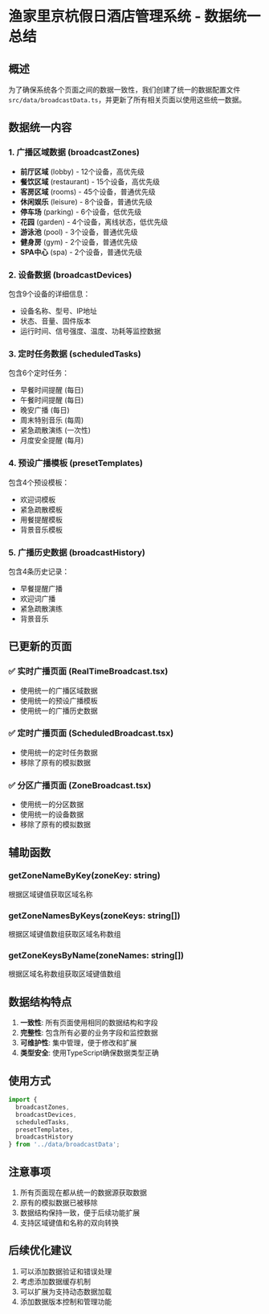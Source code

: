 # 渔家里京杭假日酒店管理系统 - 数据统一总结

## 概述
为了确保系统各个页面之间的数据一致性，我们创建了统一的数据配置文件 `src/data/broadcastData.ts`，并更新了所有相关页面以使用这些统一数据。

## 数据统一内容

### 1. 广播区域数据 (broadcastZones)
- **前厅区域** (lobby) - 12个设备，高优先级
- **餐饮区域** (restaurant) - 15个设备，高优先级  
- **客房区域** (rooms) - 45个设备，普通优先级
- **休闲娱乐** (leisure) - 8个设备，普通优先级
- **停车场** (parking) - 6个设备，低优先级
- **花园** (garden) - 4个设备，离线状态，低优先级
- **游泳池** (pool) - 3个设备，普通优先级
- **健身房** (gym) - 2个设备，普通优先级
- **SPA中心** (spa) - 2个设备，普通优先级

### 2. 设备数据 (broadcastDevices)
包含9个设备的详细信息：
- 设备名称、型号、IP地址
- 状态、音量、固件版本
- 运行时间、信号强度、温度、功耗等监控数据

### 3. 定时任务数据 (scheduledTasks)
包含6个定时任务：
- 早餐时间提醒 (每日)
- 午餐时间提醒 (每日)
- 晚安广播 (每日)
- 周末特别音乐 (每周)
- 紧急疏散演练 (一次性)
- 月度安全提醒 (每月)

### 4. 预设广播模板 (presetTemplates)
包含4个预设模板：
- 欢迎词模板
- 紧急疏散模板
- 用餐提醒模板
- 背景音乐模板

### 5. 广播历史数据 (broadcastHistory)
包含4条历史记录：
- 早餐提醒广播
- 欢迎词广播
- 紧急疏散演练
- 背景音乐

## 已更新的页面

### ✅ 实时广播页面 (RealTimeBroadcast.tsx)
- 使用统一的广播区域数据
- 使用统一的预设广播模板
- 使用统一的广播历史数据

### ✅ 定时广播页面 (ScheduledBroadcast.tsx)
- 使用统一的定时任务数据
- 移除了原有的模拟数据

### ✅ 分区广播页面 (ZoneBroadcast.tsx)
- 使用统一的分区数据
- 使用统一的设备数据
- 移除了原有的模拟数据

## 辅助函数

### getZoneNameByKey(zoneKey: string)
根据区域键值获取区域名称

### getZoneNamesByKeys(zoneKeys: string[])
根据区域键值数组获取区域名称数组

### getZoneKeysByName(zoneNames: string[])
根据区域名称数组获取区域键值数组

## 数据结构特点

1. **一致性**: 所有页面使用相同的数据结构和字段
2. **完整性**: 包含所有必要的业务字段和监控数据
3. **可维护性**: 集中管理，便于修改和扩展
4. **类型安全**: 使用TypeScript确保数据类型正确

## 使用方式

```typescript
import { 
  broadcastZones, 
  broadcastDevices, 
  scheduledTasks, 
  presetTemplates, 
  broadcastHistory 
} from '../data/broadcastData';
```

## 注意事项

1. 所有页面现在都从统一的数据源获取数据
2. 原有的模拟数据已被移除
3. 数据结构保持一致，便于后续功能扩展
4. 支持区域键值和名称的双向转换

## 后续优化建议

1. 可以添加数据验证和错误处理
2. 考虑添加数据缓存机制
3. 可以扩展为支持动态数据加载
4. 添加数据版本控制和管理功能
